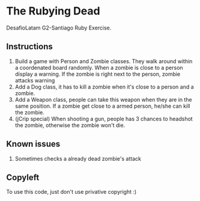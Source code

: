 # The Rubying Dead
DesafioLatam G2-Santiago Ruby Exercise.

## Instructions
1. Build a game with Person and Zombie classes. They walk around within a coordenated board randomly. When a zombie is close to a person display a warning. If the zombie is right next to the person, zombie attacks warning
2. Add a Dog class, it has to kill a zombie when it's close to a person and a zombie.
3. Add a Weapon class, people can take this weapon when they are in the same position. If a zombie get close to a armed person, he/she can kill the zombie.
4. (jCrip special) When shooting a gun, people has 3 chances to headshot the zombie, otherwise the zombie won't die.

## Known issues
1. Sometimes checks a already dead zombie's attack

## Copyleft
To use this code, just don't use privative copyright :)
